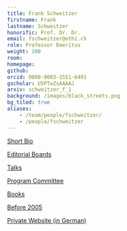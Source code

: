 ```yaml
---
title: Frank Schweitzer
firstname: Frank
lastname: Schweitzer
honorific: Prof. Dr. Dr.
email: fschweitzer@ethz.ch
role: Professor Emeritus
weight: 100
room:
homepage:
github:
orcid: 0000-0003-1551-6491
gscholar: U5PTwZsAAAAJ
arxiv: schweitzer_f_1
background: /images/black_streets.png
bg_tiled: true
aliases:
    - /team/people/fschweitzer/
    - /people/fschweitzer
---
```


[Short Bio](/extra/fs/cv/)


[Editorial Boards](/extra/fs/boards)

<!--
<details>
<summary>Participation in Committees</summary>

- Studienkommission
- Berufungskommission
- Informatikkommission

</details>
-->

[Talks](/extra/fs/talks/)

[Program Committee](/extra/fs/pc/)

[Books](/books/)


[Before 2005](until2005/)

[Private Website (in German)](https://www.simply-complex.net)
